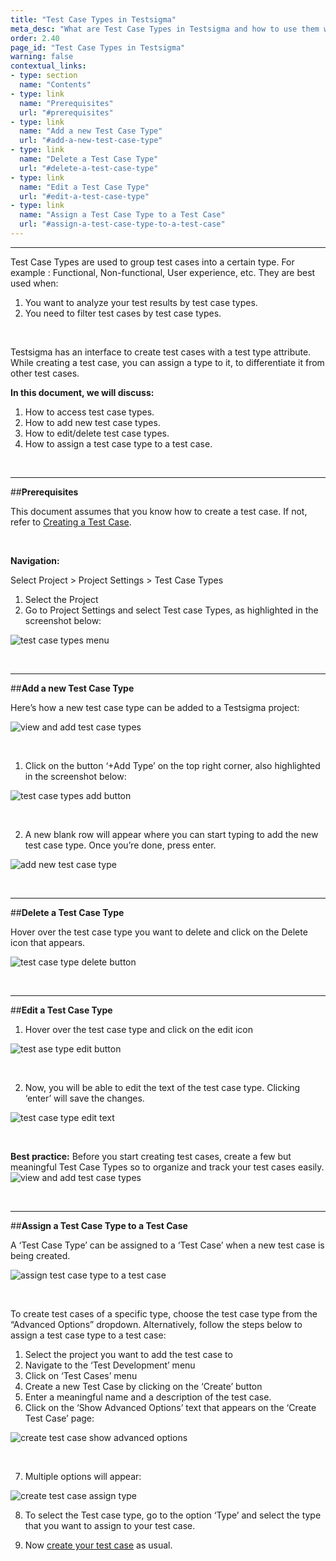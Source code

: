 ```yaml
---
title: "Test Case Types in Testsigma"
meta_desc: "What are Test Case Types in Testsigma and how to use them while creating and maintaining Test Cases."
order: 2.40
page_id: "Test Case Types in Testsigma"
warning: false
contextual_links:
- type: section
  name: "Contents"
- type: link
  name: "Prerequisites"
  url: "#prerequisites"
- type: link
  name: "Add a new Test Case Type"
  url: "#add-a-new-test-case-type"
- type: link
  name: "Delete a Test Case Type"
  url: "#delete-a-test-case-type"
- type: link
  name: "Edit a Test Case Type"
  url: "#edit-a-test-case-type"
- type: link
  name: "Assign a Test Case Type to a Test Case"
  url: "#assign-a-test-case-type-to-a-test-case"
---
```


---
Test Case Types are used to group test cases into a certain type. For example : Functional, Non-functional, User experience, etc. They are best used when:
  1. You want to analyze your test results by test case types. 
  2. You need to filter test cases by test case types.
  
  &emsp;


Testsigma has an interface to create test cases with a test type attribute. While creating a test case, you can assign a type to it, to differentiate it from other test cases. 

**In this document, we will discuss:**
  1. How to access test case types.
  2. How to add new test case types.
  3. How to edit/delete test case types.
  4. How to assign a test case type to a test case.
  
  &emsp;

---
##**Prerequisites**

This document assumes that you know how to create a test case. If not, refer to [Creating a Test Case](https://testsigma.com/docs/test-cases/manage/add-edit-delete/).

&emsp;

  **Navigation:**

Select Project > Project Settings > Test Case Types

  1. Select the Project
  2. Go to Project Settings and select Test case Types, as highlighted in the screenshot below:
     
  ![test case types menu](https://docs.testsigma.com/images/test-case-types/test-case-types-menu.png)

&emsp;

---
##**Add a new Test Case Type**

Here’s how a new test case type can be added to a Testsigma project:
      
  ![view and add test case types](https://docs.testsigma.com/images/test-case-types/view-and-add-test-case-types.gif)   

  &emsp;

  1. Click on the button ‘+Add Type’ on the top right corner, also highlighted in the screenshot below:

  ![test case types add button](https://docs.testsigma.com/images/test-case-types/test-case-types-add-button.png)
  
  &emsp;

  2. A new blank row will appear where you can start typing to add the new test case type. Once you’re done, press enter.

  ![ add new test case type](https://docs.testsigma.com/images/test-case-types/add-new-test-case-type.png)

&emsp;

---
##**Delete a Test Case Type**

Hover over the test case type you want to delete and click on the Delete icon that appears. 

  ![ test case type delete button](https://docs.testsigma.com/images/test-case-types/test-case-type-delete-button.png)

&emsp;

---
##**Edit a Test Case Type**

  1. Hover over the test case type and click on the edit icon

  ![ test ase type edit button](https://docs.testsigma.com/images/test-case-types/test-case-type-edit-button.png)

  &emsp;
  
  2. Now, you will be able to edit the text of the test case type. Clicking ‘enter’ will save the changes. 
    
  ![ test case type edit text](https://docs.testsigma.com/images/test-case-types/test-case-type-edit-text.png)

&emsp;

**Best practice:**  Before you start creating test cases, create a few but meaningful Test Case Types so to organize and track your test cases easily.
  ![view and add test case types](https://docs.testsigma.com/images/test-case-types/view-and-add-test-case-types.gif)

&emsp;

---
##**Assign a Test Case Type to a Test Case**

A ‘Test Case Type’ can be assigned to a ‘Test Case’ when a new test case is being created.

  ![assign test case type to a test case](https://docs.testsigma.com/images/test-case-types/assign-test-case-type-to-a-test-case1.gif)

  &emsp;

To create test cases of a specific type, choose the test case type from the “Advanced Options” dropdown. Alternatively, follow the steps below to assign a test case type to a test case:


1. Select the project you want to add the test case to
2. Navigate to the ‘Test Development’ menu
3. Click on ‘Test Cases’ menu 
4. Create a new Test Case by clicking on the ‘Create’ button
5. Enter a meaningful name and a description of the test case.
6. Click on the ‘Show Advanced Options’ text that appears on the ‘Create Test Case’ page:

  ![create test case show advanced options](https://docs.testsigma.com/images/test-case-types/create-test-case-show-advanced-options.png)

&emsp;

7. Multiple options will appear:

  ![create test case assign type](https://docs.testsigma.com/images/test-case-types/create-test-case-assign-type.png)

8. To select the Test case type, go to the option ‘Type’ and select the type that you want to assign to your test case.

9. Now [create your test case](https://testsigma.com/docs/test-cases/manage/add-edit-delete/) as usual.